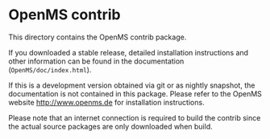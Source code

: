 OpenMS contrib
=============

This directory contains the OpenMS contrib package.

If you downloaded a stable release, detailed installation
instructions and other information can be found in the
documentation (```OpenMS/doc/index.html```).

If this is a development version obtained via git or as
nightly snapshot, the documentation is not contained
in this package. Please refer to the OpenMS website
http://www.openms.de for installation instructions.

Please note that an internet connection is required to
build the contrib since the actual source packages are
only downloaded when build.
